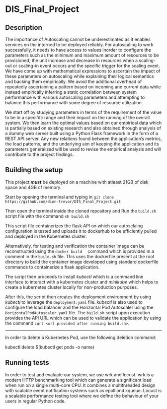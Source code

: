 # DIS_Final_Project

## Description

The importance of Autoscaling cannot be underestimated as it enables services on the interned to be deployed reliably. For autoscaling to work successfully, it needs to have access to values inorder to configure the parameters such as the minimum and maximum amount of resources to be provisioned, the unit increase and decrease in resources when a scaling-out or scaling-in event occurs and the specific trigger for the scaling event. We have come up with mathematical expressions to ascertain the impact of these parameters on autoscaling while explaining their logical semantics and backing them empirically. We avoid the additional overhead of repeatedly ascertaining a pattern based on incoming and current data while instead empirically inferring a static correlation between system performance with various autoscaling parameters and attempting to balance this performance with some degree of resource utilization.

We start off by studying parameters in terms of the requirement of the value to be in a specififc range and their impact on the running of the overall system. We then learn the optimal values based on our empirical data which is partially based on existing research and also obtained through analysis of a dummy web server built using a Python Flask framework in the form of a REST API server. Any new relations found between the application’s metrics, the load patterns, and the underlying aim of keeping the application and its parameters generalized will be used to revise the empirical analysis and will contribute to the project findings.



## Building the setup

This project ***must*** be deployed on a machine with atleast 21GB of disk space and 4GB of memory.

Start by opening the terminal and typing in `git clone https://github.com/dion-trevor/DIS_Final_Project.git`

Then open the terminal inside the cloned repository and Run the `build.sh` script file with the command `sh build.sh`

This script file containerizes the flask API on which our autosclaing configuration is tested and uploads it to dockerhub to be efficiently pulled and deployed in the Kubernetes cluster. 

Alternatively, for testing and verification the container image can be reconstructed using the `docker build  ` command which is provided in a comment in the `build.sh` file. This uses the dockerfile present at the root directory to build the container image developed using standard dockerfile commands to containerize a flask application.

The script then proceeds to install _kubectl_ which is a command line interface to interact with a kubernetes cluster and _minikube_ which helps to create a kubernetes cluster locally for non-production purposes. 

After this, the script then creates the deployment environment by using _kubectl_ to leverage the `deployment.yaml` file. _kubectl_ is also used to configure the load balancer and the Horizontal Pod Autoscaler using the `HorizontalPodAutoscaler.yaml` file. The `build.sh` script upon execution provides the API URL which can be used to validate the application by using the command `curl <url provided after running build.sh>`.

-----------------------------------------------------------------

In order to delete a Kubernetes Pod, use the following deletion command:

kubectl delete $(kubectl get pods -o name)

## Running tests

In order to test and evaluate our system, we use wrk and locust. wrk is a modern HTTP benchmarking tool which can generate a significant load when run on a single multi-core CPU. It combines a multithreaded design with scalable event notification systems such as epoll and kqueue. Locust is a scalable performance testing tool where we define the behaviour of your users in regular Python code.

